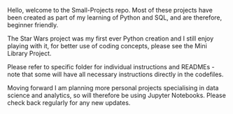 Hello, welcome to the Small-Projects repo. Most of these projects have been created as part of my learning of Python and SQL, and are therefore, beginner friendly.

The Star Wars project was my first ever Python creation and I still enjoy playing with it, for better use of coding concepts, please see the Mini Library Project.

Please refer to specific folder for individual instructions and READMEs - note that some will have all necessary instructions directly in the codefiles.

Moving forward I am planning more personal projects specialising in data science and analytics, so will therefore be using Jupyter Notebooks. Please check back regularly for any new updates.
